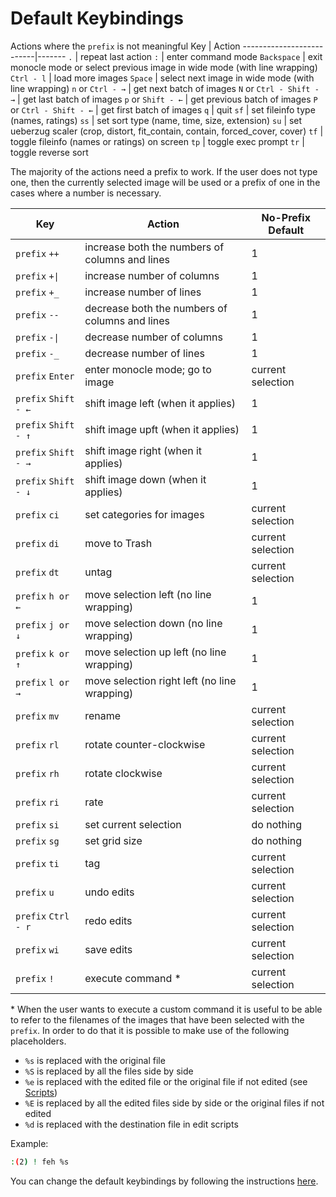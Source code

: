 # Default Keybindings

Actions where the `prefix` is not meaningful
Key                       | Action
--------------------------|-------
`.`                       | repeat last action
`:`                       | enter command mode
`Backspace`               | exit monocle mode or select previous image in wide mode (with line wrapping)
`Ctrl - l`                | load more images
`Space`                   | select next image in wide mode (with line wrapping)
`n` or `Ctrl - →`         | get next batch of images
`N` or `Ctrl - Shift - →` | get last batch of images
`p` or `Shift - ←`        | get previous batch of images
`P` or `Ctrl - Shift - ←` | get first batch of images
`q`                       | quit
`sf`                      | set fileinfo type (names, ratings)
`ss`                      | set sort type (name, time, size, extension)
`su`                      | set ueberzug scaler (crop, distort, fit_contain, contain, forced_cover, cover)
`tf`                      | toggle fileinfo (names or ratings) on screen
`tp`                      | toggle exec prompt
`tr`                      | toggle reverse sort

The majority of the actions need a prefix to work. If the user does not type one, then the currently
selected image will be used or a prefix of one in the cases where a number is necessary. 

Key                   | Action                                                  | No-Prefix Default
----------------------|---------------------------------------------------------|------------------
`prefix` `++`         | increase both the numbers of columns and lines | 1
`prefix` `+\|`        | increase number of columns                     | 1
`prefix` `+_`         | increase number of lines                       | 1
`prefix` `--`         | decrease both the numbers of columns and lines | 1
`prefix` `-\|`        | decrease number of columns                     | 1
`prefix` `-_`         | decrease number of lines                       | 1
`prefix` `Enter`      | enter monocle mode; go to image                | current selection
`prefix` `Shift - ←`  | shift image left (when it applies)             | 1
`prefix` `Shift - ↑`  | shift image upft (when it applies)             | 1
`prefix` `Shift - →`  | shift image right (when it applies)            | 1
`prefix` `Shift - ↓`  | shift image down (when it applies)             | 1
`prefix` `ci`         | set categories for images                      | current selection
`prefix` `di`         | move to Trash                                  | current selection
`prefix` `dt`         | untag                                          | current selection
`prefix` `h or ←`     | move selection left (no line wrapping)         | 1
`prefix` `j or ↓`     | move selection down (no line wrapping)         | 1
`prefix` `k or ↑`     | move selection up left (no line wrapping)      | 1
`prefix` `l or →`     | move selection right left (no line wrapping)   | 1
`prefix` `mv`         | rename                                         | current selection
`prefix` `rl`         | rotate counter-clockwise                       | current selection
`prefix` `rh`         | rotate clockwise                               | current selection
`prefix` `ri`         | rate                                           | current selection
`prefix` `si`         | set current selection                          | do nothing
`prefix` `sg`         | set grid size                                  | do nothing
`prefix` `ti`         | tag                                            | current selection
`prefix` `u`          | undo edits                                     | current selection
`prefix` `Ctrl - r`   | redo edits                                     | current selection
`prefix` `wi`         | save edits                                     | current selection
`prefix` `!`          | execute command *                              | current selection

\* When the user wants to execute a custom command it is useful to be able to refer to the filenames
of the images that have been selected with the `prefix`. In order to do that it is possible to
make use of the following placeholders.

- `%s` is replaced with the original file
- `%S` is replaced by all the files side by side
- `%e` is replaced with the edited file or the original file if not edited (see
  <a href="scripts.html">Scripts</a>)
- `%E` is replaced by all the edited files side by side or the original files if not edited
- `%d` is replaced with the destination file in edit scripts

Example:
``` bash
:(2) ! feh %s
```

You can change the default keybindings by following the instructions <a
href="keycmd.html">here</a>.
